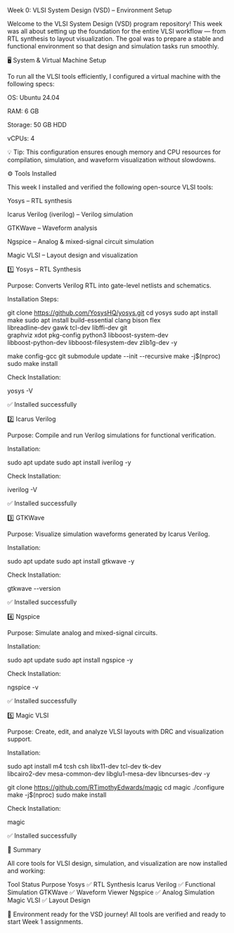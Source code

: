 Week 0: VLSI System Design (VSD) – Environment Setup

Welcome to the VLSI System Design (VSD) program repository! This week was all about setting up the foundation for the entire VLSI workflow — from RTL synthesis to layout visualization. The goal was to prepare a stable and functional environment so that design and simulation tasks run smoothly.

🖥 System & Virtual Machine Setup

To run all the VLSI tools efficiently, I configured a virtual machine with the following specs:

OS: Ubuntu 24.04

RAM: 6 GB

Storage: 50 GB HDD

vCPUs: 4

💡 Tip: This configuration ensures enough memory and CPU resources for compilation, simulation, and waveform visualization without slowdowns.

⚙ Tools Installed

This week I installed and verified the following open-source VLSI tools:

Yosys – RTL synthesis

Icarus Verilog (iverilog) – Verilog simulation

GTKWave – Waveform analysis

Ngspice – Analog & mixed-signal circuit simulation

Magic VLSI – Layout design and visualization

1️⃣ Yosys – RTL Synthesis

Purpose: Converts Verilog RTL into gate-level netlists and schematics.

Installation Steps:

git clone https://github.com/YosysHQ/yosys.git
cd yosys
sudo apt install make
sudo apt install build-essential clang bison flex \
libreadline-dev gawk tcl-dev libffi-dev git \
graphviz xdot pkg-config python3 libboost-system-dev \
libboost-python-dev libboost-filesystem-dev zlib1g-dev -y

make config-gcc
git submodule update --init --recursive
make -j$(nproc)
sudo make install


Check Installation:

yosys -V


✅ Installed successfully

2️⃣ Icarus Verilog

Purpose: Compile and run Verilog simulations for functional verification.

Installation:

sudo apt update
sudo apt install iverilog -y


Check Installation:

iverilog -V


✅ Installed successfully

3️⃣ GTKWave

Purpose: Visualize simulation waveforms generated by Icarus Verilog.

Installation:

sudo apt update
sudo apt install gtkwave -y


Check Installation:

gtkwave --version


✅ Installed successfully

4️⃣ Ngspice

Purpose: Simulate analog and mixed-signal circuits.

Installation:

sudo apt update
sudo apt install ngspice -y


Check Installation:

ngspice -v


✅ Installed successfully

5️⃣ Magic VLSI

Purpose: Create, edit, and analyze VLSI layouts with DRC and visualization support.

Installation:

sudo apt install m4 tcsh csh libx11-dev tcl-dev tk-dev \
libcairo2-dev mesa-common-dev libglu1-mesa-dev libncurses-dev -y

git clone https://github.com/RTimothyEdwards/magic
cd magic
./configure
make -j$(nproc)
sudo make install


Check Installation:

magic


✅ Installed successfully

🎯 Summary

All core tools for VLSI design, simulation, and visualization are now installed and working:

Tool	Status	Purpose
Yosys	✅	RTL Synthesis
Icarus Verilog	✅	Functional Simulation
GTKWave	✅	Waveform Viewer
Ngspice	✅	Analog Simulation
Magic VLSI	✅	Layout Design

🚀 Environment ready for the VSD journey! All tools are verified and ready to start Week 1 assignments.
